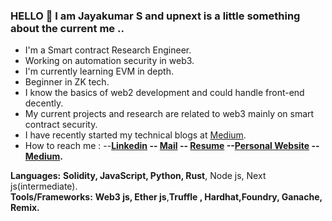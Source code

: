 ### HELLO 👋 I am Jayakumar S and upnext is a little something about the current me ..
- I'm a Smart contract Research Engineer.
- Working on automation security in web3.
- I'm currently learning EVM in depth.
- Beginner in ZK tech.
- I know the basics of web2 development and could handle front-end decently.
- My current projects and research are related to web3 mainly on smart contract security.
- I have recently started my technical blogs at [Medium](https://medium.com/@jayakumargowtham2812).
- How to reach me : --**[Linkedin](http://www.linkedin.com/in/jayakumar-sathayadhran-8b70a819b) -- [Mail](mailto:jayakumargowtham2812@gmail.com) -- [Resume](https://drive.google.com/file/d/1EjZxcwbc5vOyX2SWg7qJ0nZUAMEa0YW_/view?usp=share_link) --[Personal Website](https://jayakumar-portfolio-block.vercel.app/) -- [Medium](https://medium.com/@jayakumargowtham2812).** 

**Languages:**  **Solidity, JavaScript, Python, Rust**, Node js, Next js(intermediate).
<br>
**Tools/Frameworks:**  **Web3 js, Ether js**,**Truffle , Hardhat,Foundry, Ganache, Remix.**
<br>




